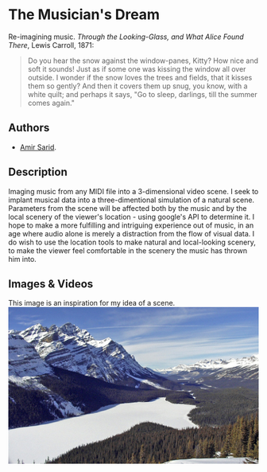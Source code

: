 # The Musician's Dream
Re-imagining music.
 _Through the Looking-Glass, and What Alice Found There_, Lewis Carroll, 1871:
>Do you hear the snow against the window-panes, Kitty? How nice and soft it sounds! Just as if some one was kissing the window all over outside. I wonder if the snow loves the trees and fields, that it kisses them so gently? And then it covers them up snug, you know, with a white quilt; and perhaps it says, "Go to sleep, darlings, till the summer comes again."

## Authors
- [Amir Sarid](https://github.com/amirsarid).

## Description
Imaging music from any MIDI file into a 3-dimensional video scene.
I seek to implant musical data into a three-dimentional simulation of a natural scene. Parameters from the scene will be affected both by the music and by the local scenery of the viewer's location - using google's API to determine it.
I hope to make a more fulfilling and intriguing experience out of music, in an age where audio alone is merely a distraction from the flow of visual data.
I do wish to use the location tools to make natural and local-looking scenery, to make the viewer feel comfortable in the scenery the music has thrown him into.

## Images & Videos

This image is an inspiration for my idea of a scene.
![Some inspiration](project_images/cover.jpg?raw=true "Some inspiration")
